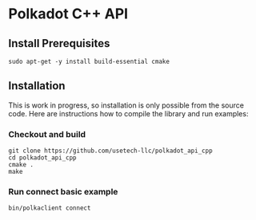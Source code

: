 # Polkadot C++ API

## Install Prerequisites

```
sudo apt-get -y install build-essential cmake
```

## Installation

This is work in progress, so installation is only possible from the source code.
Here are instructions how to compile the library and run examples:

### Checkout and build
```
git clone https://github.com/usetech-llc/polkadot_api_cpp
cd polkadot_api_cpp
cmake .
make
```

### Run connect basic example

```
bin/polkaclient connect
```
